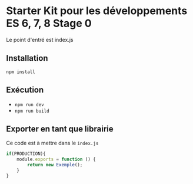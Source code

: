 # Starter Kit pour les développements ES 6, 7, 8 Stage 0
Le point d'entré est index.js

## Installation
`npm install`

## Exécution
* `npm run dev`
* `npm run build`

## Exporter en tant que librairie

Ce code est à mettre dans le `index.js`

```javascript 
if(PRODUCTION){
	module.exports = function () {
		return new Exemple();
	}
}
```